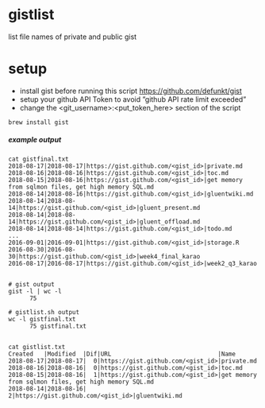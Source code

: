 # gistlist
list file names of private and public gist

# setup
* install gist before running this script https://github.com/defunkt/gist 
* setup your github API Token to avoid ”github API rate limit exceeded”  
* change the <git_username>:<put_token_here> section of the script


```
brew install gist
```


##### example output 
```
cat gistfinal.txt 
2018-08-17|2018-08-17|https://gist.github.com/<gist_id>|private.md
2018-08-16|2018-08-16|https://gist.github.com/<gist_id>|toc.md
2018-08-15|2018-08-16|https://gist.github.com/<gist_id>|get memory from sqlmon files, get high memory SQL.md
2018-08-14|2018-08-16|https://gist.github.com/<gist_id>|gluentwiki.md
2018-08-14|2018-08-14|https://gist.github.com/<gist_id>|gluent_present.md
2018-08-14|2018-08-14|https://gist.github.com/<gist_id>|gluent_offload.md
2018-08-14|2018-08-14|https://gist.github.com/<gist_id>|todo.md
... 
2016-09-01|2016-09-01|https://gist.github.com/<gist_id>|storage.R
2016-08-30|2016-08-30|https://gist.github.com/<gist_id>|week4_final_karao
2016-08-17|2016-08-17|https://gist.github.com/<gist_id>|week2_q3_karao


# gist output 
gist -l | wc -l
      75

# gistlist.sh output 
wc -l gistfinal.txt 
      75 gistfinal.txt


cat gistlist.txt 
Created   |Modified  |Dif|URL                              |Name
2018-08-17|2018-08-17|  0|https://gist.github.com/<gist_id>|private.md
2018-08-16|2018-08-16|  0|https://gist.github.com/<gist_id>|toc.md
2018-08-15|2018-08-16|  1|https://gist.github.com/<gist_id>|get memory from sqlmon files, get high memory SQL.md
2018-08-14|2018-08-16|  2|https://gist.github.com/<gist_id>|gluentwiki.md

```
